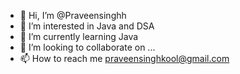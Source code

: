 - 👋 Hi, I’m @Praveensinghh
- 👀 I’m interested in Java and DSA
- 🌱 I’m currently learning Java
- 💞️ I’m looking to collaborate on ...
- 📫 How to reach me praveensinghkool@gmail.com

<!---
Praveensinghh/Praveensinghh is a ✨ special ✨ repository because its `README.md` (this file) appears on your GitHub profile.
You can click the Preview link to take a look at your changes.
--->
